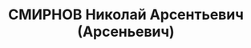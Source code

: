 ---
title: СМИРНОВ Николай Арсентьевич (Арсеньевич)
description: "Род. в 1905, Ивановская обл., Кинешемский р-н, дер. Козловка, русский.\
  \ Проживал: г. Горький. Пом. прораба 3-го участка ОКСа завода №92 \n  Арестован\
  \ 19.01.1936. Обв. по ст. 58-8, -11. Приговор: ВК ВС СССР – ВМН. Расстрелян 19.05.1937"
---